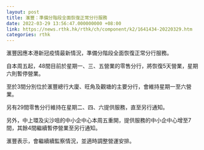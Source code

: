 ```yaml
---
layout: post
title: 滙豐：準備分階段全面恢復正常分行服務
date: 2022-03-29 13:56:47.000000000 +08:00
link: https://news.rthk.hk/rthk/ch/component/k2/1641434-20220329.htm
categories: rthk
---
```


滙豐因應本港新冠疫情最新情況，準備分階段全面恢復正常分行服務。

自本周五起，48間目前於星期一、三、五營業的零售分行，將恢復5天營業，星期六則暫停營業。

至於3間分別位於滙豐總行大廈、旺角及觀塘的主要分行，會維持星期一至六營業。

另有29間零售分行維持在星期二、四、六提供服務，直至另行通知。

另外，中上環及尖沙咀的中小企中心本周五重開，提供服務的中小企中心增至7間，其餘4間繼續暫停營業至另行通知。

滙豐表示，會繼續續監察情況，並適時調整營運安排。
